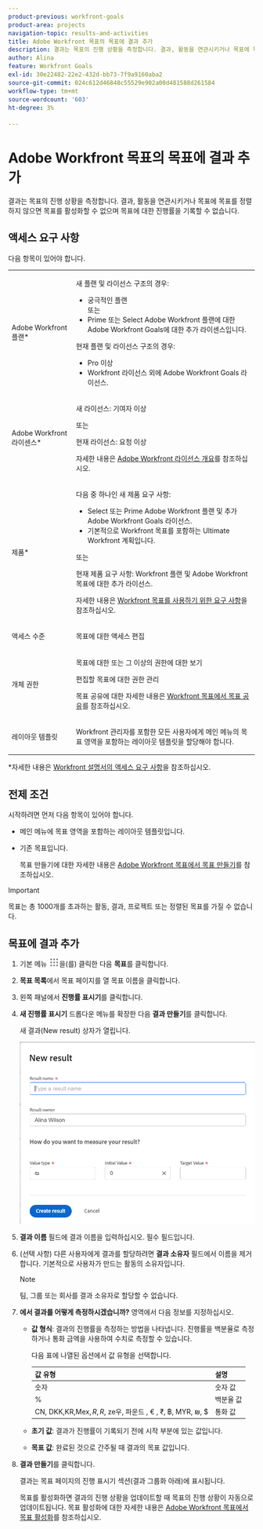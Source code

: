 ```yaml
---
product-previous: workfront-goals
product-area: projects
navigation-topic: results-and-activities
title: Adobe Workfront 목표의 목표에 결과 추가
description: 결과는 목표의 진행 상황을 측정합니다. 결과, 활동을 연관시키거나 목표에 목표를 정렬하지 않으면 목표를 활성화할 수 없으며 목표에 대한 진행률을 기록할 수 없습니다.
author: Alina
feature: Workfront Goals
exl-id: 30e22482-22e2-432d-bb73-7f9a9160aba2
source-git-commit: 024c612d46848c55529e902a00d481588d261584
workflow-type: tm+mt
source-wordcount: '603'
ht-degree: 3%

---
```


# Adobe Workfront 목표의 목표에 결과 추가

결과는 목표의 진행 상황을 측정합니다. 결과, 활동을 연관시키거나 목표에 목표를 정렬하지 않으면 목표를 활성화할 수 없으며 목표에 대한 진행률을 기록할 수 없습니다.

## 액세스 요구 사항

다음 항목이 있어야 합니다.

<table style="table-layout:auto">
<col>
</col>
<col>
</col>
<tbody>
 <tr> 
   <td role="rowheader">Adobe Workfront 플랜*</td> 
   <td> 
   <p>새 플랜 및 라이선스 구조의 경우:
  <ul><li>궁극적인 플랜 </li>
  또는
  <li>Prime 또는 Select Adobe Workfront 플랜에 대한 Adobe Workfront Goals에 대한 추가 라이센스입니다. </li></ul> </p>
<p>현재 플랜 및 라이선스 구조의 경우: 
<ul><li> Pro 이상 </li>
  <li>Workfront 라이선스 외에 Adobe Workfront Goals 라이선스.</li></ul></p>
   </td> 
  </tr>
 <tr>
 <td role="rowheader">Adobe Workfront 라이센스*</td>
 <td>
 <p>새 라이선스: 기여자 이상</p>
 또는
 <p>현재 라이선스: 요청 이상</p> <p>자세한 내용은 <a href="../../administration-and-setup/add-users/access-levels-and-object-permissions/wf-licenses.md" class="MCXref xref">Adobe Workfront 라이선스 개요</a>를 참조하십시오.</p> </td>
 </tr>
 <tr>
 <td role="rowheader">제품*</td>
 <td>
 <p> 다음 중 하나인 새 제품 요구 사항: </p>
<ul>
<li>Select 또는 Prime Adobe Workfront 플랜 및 추가 Adobe Workfront Goals 라이선스.</li>
<li>기본적으로 Workfront 목표를 포함하는 Ultimate Workfront 계획입니다. </li></ul>
 <p>또는</p>
 <p>현재 제품 요구 사항: Workfront 플랜 및 Adobe Workfront 목표에 대한 추가 라이선스. </p> <p>자세한 내용은 <a href="../../workfront-goals/goal-management/access-needed-for-wf-goals.md" class="MCXref xref">Workfront 목표를 사용하기 위한 요구 사항</a>을 참조하십시오. </p> </td>
 </tr>
 <tr>
 <td role="rowheader"><p>액세스 수준</p></td>
 <td> <p>목표에 대한 액세스 편집</p>  </td>
 </tr>
 <tr data-mc-conditions="">
 <td role="rowheader">개체 권한</td>
 <td>
  <div>
  <p>목표에 대한 또는 그 이상의 권한에 대한 보기</p>
  <p>편집할 목표에 대한 권한 관리</p>
  <p>목표 공유에 대한 자세한 내용은 <a href="../../workfront-goals/workfront-goals-settings/share-a-goal.md" class="MCXref xref">Workfront 목표에서 목표 공유</a>를 참조하십시오. </p>
  </div> </td>
 </tr>
 <tr>
   <td role="rowheader"><p>레이아웃 템플릿</p></td>
   <td> <p>Workfront 관리자를 포함한 모든 사용자에게 메인 메뉴의 목표 영역을 포함하는 레이아웃 템플릿을 할당해야 합니다. </p>  
</td>
  </tr>
</tbody>
</table>

*자세한 내용은 [Workfront 설명서의 액세스 요구 사항](/help/quicksilver/administration-and-setup/add-users/access-levels-and-object-permissions/access-level-requirements-in-documentation.md)을 참조하십시오.

## 전제 조건

시작하려면 먼저 다음 항목이 있어야 합니다.

* 메인 메뉴에 목표 영역을 포함하는 레이아웃 템플릿입니다.
* 기존 목표입니다.

  목표 만들기에 대한 자세한 내용은 [Adobe Workfront 목표에서 목표 만들기](../../workfront-goals/goal-management/create-goals.md)를 참조하십시오.

>[!IMPORTANT]
>목표는 총 1000개를 초과하는 활동, 결과, 프로젝트 또는 정렬된 목표를 가질 수 없습니다.

## 목표에 결과 추가

<!--

Adding results to goals differs depending on which environment you use.

### Add a result to a goal in the Production environment

1. Go to the goal for which you want to add a result and click the name to open the **Goal Details** panel.
1. Click **Add results**.

   ![](assets/add-result-inside-goal-details-highlighted-350x145.png)

1. Start typing the result you want to achieve in the **Result** field. This is the name of the result and it displays wherever the goal displays. 
1. (Optional) If you want to set the Result Owner as someone other than yourself, click your name in the **Owner** field and start typing the name of the user that you want to assign as the owner of the result, then click it when it appears in the drop-down list.

   >[!NOTE]
   >
   >You cannot assign a team or group as a result owner.

1. In the Value drop-down menu, select the type of value that you want to measure your success by.

   ![](assets/results-value-initial-target-boxes-350x49.png)

   Select from the following options:

   |Option|Value type|
   |---|---|
   | # |Number value |
   | % |Percentage value |
   |$, CN¥, DKK, KR, Mex$, R, R$, zł, £ , ¥ , &euro; , ₹, ฿, MYR, ₪  |Currency values |

   For example, if you want to increase profit to 8%, and profit is currently at 4%, you can select % as the Measured Value.

   >[!TIP]
   >
   >The result Type is always Metric and cannot be edited.

1. In the Initial field, indicate the value that the result has in the beginning, before any progress on it has been recorded. For example, if you want to increase profit to 8%, and profit is currently at 4%, you can enter 4 as the Starting At value. 
1. In the Target field, indicate the value that the result aims to achieve. For example, if you want to increase profit to 8%, and profit is currently at 4%, you can enter 8 as the Ending At value.
1. Click **Save**.

   The result is saved for the selected goal. The progress of the goal automatically updates when you update the progress of a result.

-->

1. 기본 메뉴 ![](assets/main-menu-icon.png)을(를) 클릭한 다음 **목표**&#x200B;를 클릭합니다.

1. **목표 목록**&#x200B;에서 목표 페이지를 열 목표 이름을 클릭합니다.
1. 왼쪽 패널에서 **진행률 표시기**&#x200B;를 클릭합니다.
1. **새 진행률 표시기** 드롭다운 메뉴를 확장한 다음 **결과 만들기**&#x200B;를 클릭합니다.

   새 결과(New result) 상자가 열립니다.

   ![](assets/new-result-box-unshimmed.png)

1. **결과 이름** 필드에 결과 이름을 입력하십시오. 필수 필드입니다.
1. (선택 사항) 다른 사용자에게 결과를 할당하려면 **결과 소유자** 필드에서 이름을 제거합니다. 기본적으로 사용자가 만드는 활동의 소유자입니다.

   >[!NOTE]
   >
   >팀, 그룹 또는 회사를 결과 소유자로 할당할 수 없습니다.

1. **에서 결과를 어떻게 측정하시겠습니까?** 영역에서 다음 정보를 지정하십시오.
   * **값 형식**: 결과의 진행률을 측정하는 방법을 나타냅니다. 진행률을 백분율로 측정하거나 통화 금액을 사용하여 수치로 측정할 수 있습니다.

     다음 표에 나열된 옵션에서 값 유형을 선택합니다.

     | 값 유형 | 설명 |
     |---------------------------------------------------------|------------------|
     | 숫자 | 숫자 값 |
     | % | 백분율 값 |
     | CN, DKK,KR,Mex$, R, R$, ze우, 파운드 , € , ₹, ฿, MYR, ₪, $ | 통화 값 |

   * **초기 값**: 결과가 진행률이 기록되기 전에 시작 부분에 있는 값입니다.
   * **목표 값**: 완료된 것으로 간주될 때 결과의 목표 값입니다.
1. **결과 만들기**&#x200B;를 클릭합니다.

   결과는 목표 페이지의 진행 표시기 섹션(결과 그룹화 아래)에 표시됩니다.

   목표를 활성화하면 결과의 진행 상황을 업데이트할 때 목표의 진행 상황이 자동으로 업데이트됩니다. 목표 활성화에 대한 자세한 내용은 [Adobe Workfront 목표에서 목표 활성화](../goal-management/activate-goals.md)를 참조하십시오.
